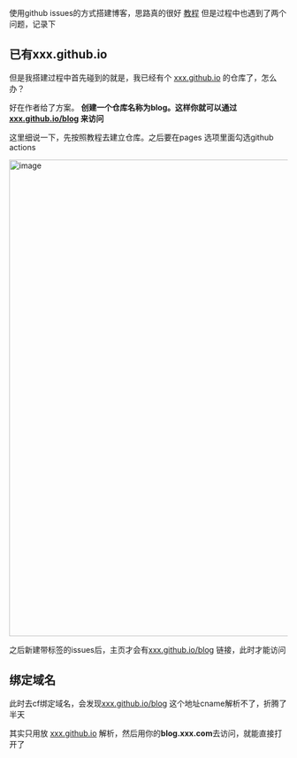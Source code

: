 使用github issues的方式搭建博客，思路真的很好 [教程](https://blog.meekdai.com/post/Gmeek-kuai-su-shang-shou.html)
但是过程中也遇到了两个问题，记录下

## 已有xxx.github.io

但是我搭建过程中首先碰到的就是，我已经有个 [xxx.github.io](http://xxx.github.io/) 的仓库了，怎么办？

好在作者给了方案。 **创建一个仓库名称为blog。这样你就可以通过 [xxx.github.io/blog](http://xxx.github.io/blog) 来访问**

这里细说一下，先按照教程去建立仓库。之后要在pages 选项里面勾选github actions

<img width="862" alt="image" src="https://github.com/user-attachments/assets/ad7700e3-7645-4826-b0ff-7dd2890c90a8">

之后新建带标签的issues后，主页才会有[xxx.github.io/blog](http://xxx.github.io/blog) 链接，此时才能访问

##  绑定域名

此时去cf绑定域名，会发现[xxx.github.io/blog](http://xxx.github.io/blog) 这个地址cname解析不了，折腾了半天

其实只用放 [xxx.github.io](http://xxx.github.io/) 解析，然后用你的**blog.xxx.com**去访问，就能直接打开了

